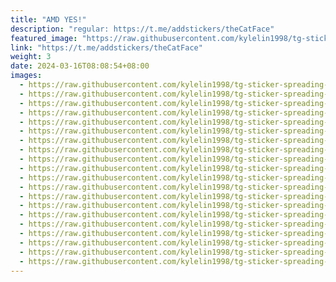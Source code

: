 ```yaml
---
title: "AMD YES!"
description: "regular: https://t.me/addstickers/theCatFace"
featured_image: "https://raw.githubusercontent.com/kylelin1998/tg-sticker-spreading-worldwide-images/main/img/eb757bed-dd57-47d7-b9ae-c783dd9d70d4.jpg"
link: "https://t.me/addstickers/theCatFace"
weight: 3
date: 2024-03-16T08:08:54+08:00
images:
  - https://raw.githubusercontent.com/kylelin1998/tg-sticker-spreading-worldwide-images/main/img/eb757bed-dd57-47d7-b9ae-c783dd9d70d4.jpg
  - https://raw.githubusercontent.com/kylelin1998/tg-sticker-spreading-worldwide-images/main/img/7f654e36-c63b-4b45-90e7-34ea38b0cadc.jpg
  - https://raw.githubusercontent.com/kylelin1998/tg-sticker-spreading-worldwide-images/main/img/889d83a2-ec52-43e5-82cb-d28a9e333ec7.jpg
  - https://raw.githubusercontent.com/kylelin1998/tg-sticker-spreading-worldwide-images/main/img/9785f940-03c1-458e-90ec-843adf41fc77.jpg
  - https://raw.githubusercontent.com/kylelin1998/tg-sticker-spreading-worldwide-images/main/img/161bb652-1278-4eba-96e4-60cb0aeed0f4.jpg
  - https://raw.githubusercontent.com/kylelin1998/tg-sticker-spreading-worldwide-images/main/img/ecc468df-f52b-4fa3-8942-c0f4572d50f2.jpg
  - https://raw.githubusercontent.com/kylelin1998/tg-sticker-spreading-worldwide-images/main/img/358f3fdb-8f63-47cb-94e3-23f81ccad4c1.jpg
  - https://raw.githubusercontent.com/kylelin1998/tg-sticker-spreading-worldwide-images/main/img/61aed994-11eb-4db5-812d-017e44b32231.jpg
  - https://raw.githubusercontent.com/kylelin1998/tg-sticker-spreading-worldwide-images/main/img/947ce0fc-f00b-45a2-9101-ab273d171e07.jpg
  - https://raw.githubusercontent.com/kylelin1998/tg-sticker-spreading-worldwide-images/main/img/6ddffe49-f1fc-4ffb-b1fb-a98eda865b79.jpg
  - https://raw.githubusercontent.com/kylelin1998/tg-sticker-spreading-worldwide-images/main/img/76034ec1-e3c9-4f9e-b5d2-d30a5f7b6e5d.jpg
  - https://raw.githubusercontent.com/kylelin1998/tg-sticker-spreading-worldwide-images/main/img/7c7c515e-d1e6-405a-8898-bdc73cfdfb13.jpg
  - https://raw.githubusercontent.com/kylelin1998/tg-sticker-spreading-worldwide-images/main/img/2c0ae8ef-2092-46f4-a9f6-b67cfffd2c17.jpg
  - https://raw.githubusercontent.com/kylelin1998/tg-sticker-spreading-worldwide-images/main/img/9ff8f29e-540f-4385-a142-0f4c1a2e38ae.jpg
  - https://raw.githubusercontent.com/kylelin1998/tg-sticker-spreading-worldwide-images/main/img/de3695c5-df6d-4e5e-96a9-e3fd2465536e.jpg
  - https://raw.githubusercontent.com/kylelin1998/tg-sticker-spreading-worldwide-images/main/img/58de0e95-9a9b-4c81-bffa-55e6400578a8.jpg
  - https://raw.githubusercontent.com/kylelin1998/tg-sticker-spreading-worldwide-images/main/img/61ae94ba-ff08-4dcf-aea4-7e65bbf2c0e3.jpg
  - https://raw.githubusercontent.com/kylelin1998/tg-sticker-spreading-worldwide-images/main/img/38eaa497-8fd6-4ede-93e5-c882bd964c6f.jpg
  - https://raw.githubusercontent.com/kylelin1998/tg-sticker-spreading-worldwide-images/main/img/44b4e454-a69b-4902-a42a-71b6e892ac64.jpg
  - https://raw.githubusercontent.com/kylelin1998/tg-sticker-spreading-worldwide-images/main/img/10510978-438b-46a4-8c67-2b6473c932f9.jpg
---
```

